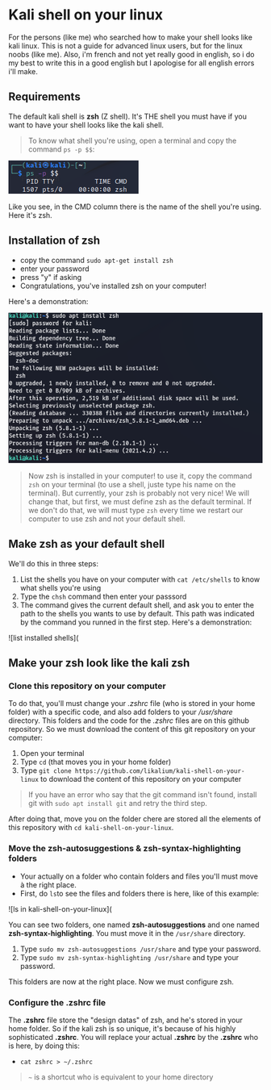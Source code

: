 # Kali shell on your linux
For the persons (like me) who searched how to make your shell looks like kali linux. This is not a guide for advanced linux users, but for the linux noobs (like me). Also, i'm french and not yet really good in english, so i do my best to write this in a good english but I apologise for all english errors i'll make.

## Requirements
The default kali shell is **zsh** (Z shell). It's THE shell you must have if you want to have your shell looks like the kali shell.

> To know what shell you're using, open a terminal and copy the command `ps -p $$`:

![how to know what shell you're using](https://github.com/likalium/kali-shell-on-your-linux/blob/main/assets/zsh.png)

Like you see, in the CMD column there is the name of the shell you're using. Here it's zsh.

## Installation of zsh
  - copy the command `sudo apt-get install zsh`
  - enter your password
  - press "y" if asking
  - Congratulations, you've installed zsh on your computer!

Here's a demonstration:

![install zsh](https://github.com/likalium/kali-shell-on-your-linux/blob/main/assets/install_zsh.png)

> Now zsh is installed in your computer! to use it, copy the command `zsh` on your terminal (to use a shell, juste type his name on the terminal). But currently, your zsh is probably not very nice! We will change that, but first, we must define zsh as the default terminal. If we don't do that, we will must type `zsh` every time we restart our computer to use zsh and not your default shell.

## Make zsh as your default shell
We'll do this in three steps:
  1. List the shells you have on your computer with `cat /etc/shells` to know what shells you're using
  2. Type the `chsh` command then enter your passsord
  3. The command gives the current default shell, and ask you to enter the path to the shells you wants to use by default. This path was indicated by the command you runned in the first step. Here's a demonstration:

![list installed shells](

## Make your zsh look like the kali zsh
### Clone this repository on your computer
To do that, you'll must change your *.zshrc* file (who is stored in your home folder) with a specific code, and also add folders to your */usr/share* directory. This folders and the code for the *.zshrc* files are on this github repository. So we must download the content of this git repository on your computer:
  1.  Open your terminal
  2.  Type `cd` (that moves you in your home folder)
  3.  Type `git clone https://github.com/likalium/kali-shell-on-your-linux` to download the content of this repository on your computer
  > If you have an error who say that the git command isn't found, install git with `sudo apt install git` and retry the third step.
  
  After doing that, move you on the folder chere are stored all the elements of this repository with `cd kali-shell-on-your-linux`.
  
  ### Move the zsh-autosuggestions & zsh-syntax-highlighting folders
  - Your actually on a folder who contain folders and files you'll must move à the right place.
  - First, do `ls`to see the files and folders there is here, like of this example:

![ls in kali-shell-on-your-linux](

You can see two folders, one named **zsh-autosuggestions** and one named **zsh-syntax-highlighting**. You must move it in the `/usr/share` directory.
  1.  Type `sudo mv zsh-autosuggestions /usr/share` and type your password.
  2.  Type `sudo mv zsh-syntax-highlighting /usr/share` and type your password.

This folders are now at the right place. Now we must configure zsh.

### Configure the .zshrc file
The **.zshrc** file store the "design datas" of zsh, and he's stored in your home folder. So if the kali zsh is so unique, it's because of his highly sophisticated **.zshrc**.
You will replace your actual **.zshrc** by the **.zshrc** who is here, by doing this:
  - `cat zshrc > ~/.zshrc`
> `~` is a shortcut who is equivalent to your home directory

